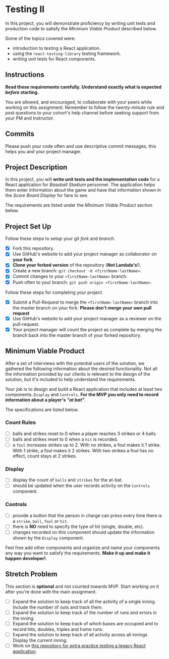 # Testing II

In this project, you will demonstrate proficiency by writing unit tests and production code to satisfy the _Minimum Viable Product_ described below.

Some of the topics covered were:

-   introduction to testing a React application.
-   using the `react-testing-library` testing framework.
-   writing unit tests for React components.

## Instructions

**Read these requirements carefully. Understand exactly what is expected _before_ starting.**

You are allowed, and encouraged, to collaborate with your peers while working on this assignment. Remember to follow the _twenty-minute rule_ and post questions to your cohort's help channel before seeking support from your PM and Instructor.

## Commits

Please push your code often and use descriptive commit messages, this helps you and your project manager.

## Project Description

In this project, you will **write unit tests and the implementation code** for a React application for _Baseball Stadium_ personnel. The application helps them enter information about the game and have that information shown in the _Score Board Display_ for fans to see.

The requirements are listed under the _Minimum Viable Product_ section below.

## Project Set Up

Follow these steps to setup your git _fork_ and _branch_.

-   [x] Fork this repository.
-   [x] Use GitHub's website to add your project manager as collaborator on **your fork**.
-   [x] **Clone your forked version** of the repository (**Not Lambda's**!).
-   [x] Create a new branch: `git checkout -b <firstName-lastName>`.
-   [x] Commit changes to your `<firstName-lastName>` branch.
-   [x] Push often to your branch: `git push origin <firstName-lastName>`.

Follow these steps for completing your project.

-   [x] Submit a Pull-Request to merge the `<firstName-lastName>` branch into the master branch on your fork. **Please don't merge your own pull request**
-   [x] Use GitHub's website to add your project manager as a reviewer on the pull-request.
-   [x] Your project manager will count the project as complete by merging the branch back into the master branch of your forked repository.

## Minimum Viable Product

After a set of interviews with the potential users of the solution, we gathered the following information about the desired functionality. Not all the information provided by our clients is relevant to the design of the solution, but it's included to help understand the requirements.

Your job is to design and build a React application that includes at least two components: `Display` and `Controls`. **For the MVP you only need to record information about a player's _"at bat"_**.

The specifications are listed below.

### Count Rules

-   [ ] balls and strikes reset to 0 when a player reaches 3 strikes or 4 balls.
-   [ ] balls and strikes reset to 0 when a `hit` is recorded.
-   [ ] a `foul` increases strikes up to 2. With no strikes, a foul makes it 1 strike. With 1 strike, a foul makes it 2 strikes. With two strikes a foul has no effect, count stays at 2 strikes.

### Display

-   [ ] display the count of `balls` and `strikes` for the at-bat.
-   [ ] should be updated when the user records activity on the `Controls` component.

### Controls

-   [ ] provide a button that the person in charge can press every time there is a `strike`, `ball`, `foul` or `hit`.
-   [ ] there is **NO** need to specify the type of hit (single, double, etc).
-   [ ] changes recorded on this component should update the information shown by the `Display` component.

Feel free add other components and organize and name your components any way you want to satisfy the requirements. **Make it up and make it happen developer!**.

## Stretch Problem

This section is **optional** and not counted towards MVP. Start working on it after you're done with the main assignment.

-   [ ] Expand the solution to keep track of all the activity of a single inning. Include the number of outs and track them.
-   [ ] Expand the solution to keep track of the number of runs and errors in the inning.
-   [ ] Expand the solution to keep track of which bases are occupied and to record hits, doubles, triples and home runs.
-   [ ] Expand the solution to keep track of all activity across all innings. Display the current inning.
-   [ ] Work on [this repository for extra practice testing a legacy React application](https://github.com/LambdaSchool/React-Testing).
